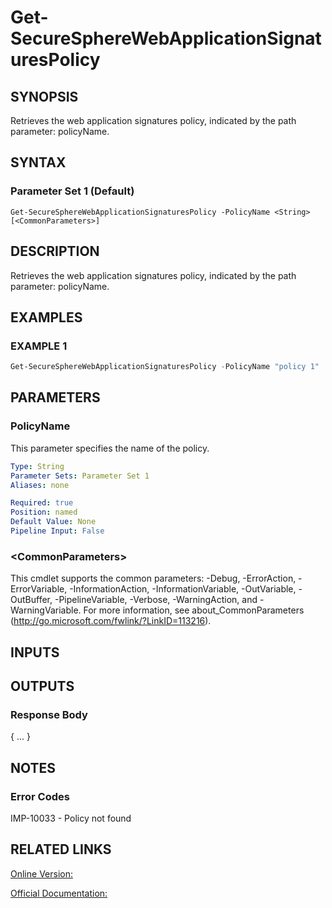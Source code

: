 ﻿# Get-SecureSphereWebApplicationSignaturesPolicy

## SYNOPSIS
Retrieves the web application signatures policy, indicated by the path parameter: policyName.

## SYNTAX

### Parameter Set 1 (Default)
```
Get-SecureSphereWebApplicationSignaturesPolicy -PolicyName <String> [<CommonParameters>]
```

## DESCRIPTION
Retrieves the web application signatures policy, indicated by the path parameter: policyName.

## EXAMPLES

### EXAMPLE 1

```powershell
Get-SecureSphereWebApplicationSignaturesPolicy -PolicyName "policy 1"
```

## PARAMETERS

### PolicyName
This parameter specifies the name of the policy.

```yaml
Type: String
Parameter Sets: Parameter Set 1
Aliases: none

Required: true
Position: named
Default Value: None
Pipeline Input: False
```

### \<CommonParameters\>
This cmdlet supports the common parameters: -Debug, -ErrorAction, -ErrorVariable, -InformationAction, -InformationVariable, -OutVariable, -OutBuffer, -PipelineVariable, -Verbose, -WarningAction, and -WarningVariable. For more information, see about_CommonParameters (http://go.microsoft.com/fwlink/?LinkID=113216).

## INPUTS

## OUTPUTS

### Response Body
{
...
}

## NOTES

### Error Codes
IMP-10033 - Policy not found

## RELATED LINKS

[Online Version:](https://github.com/akshinmustafayev/Documentation/MD)

[Official Documentation:](https://docs.imperva.com/bundle/v13.6-api-reference-guide/page/66868.htm)



